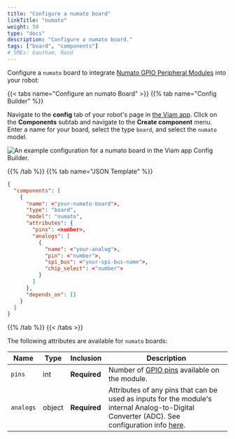 ```yaml
---
title: "Configure a numato board"
linkTitle: "numato"
weight: 50
type: "docs"
description: "Configure a numato board."
tags: ["board", "components"]
# SMEs: Gautham, Rand
---
```


<!-- TODO: section on why configuring this one WITH another board is necessary & why the module is useful. -->
Configure a `numato` board to integrate [Numato GPIO Peripheral Modules](https://numato.com/product-category/automation/gpio-modules/) into your robot:

{{< tabs name="Configure an numato Board" >}}
{{% tab name="Config Builder" %}}

Navigate to the **config** tab of your robot's page in [the Viam app](https://app.viam.com).
Click on the **Components** subtab and navigate to the **Create component** menu.
Enter a name for your board, select the type `board`, and select the `numato` model.

![An example configuration for a numato board in the Viam app Config Builder.](../img/numato-ui-config.png)

{{% /tab %}}
{{% tab name="JSON Template" %}}

```json {class="line-numbers linkable-line-numbers"}
{
  "components": [
    {
      "name": <"your-numato-board">,
      "type": "board",
      "model": "numato",
      "attributes": {
        "pins": <number>,
        "analogs": [
          {
            "name": <"your-analog">,
            "pin": <"number">,
            "spi_bus": <"your-spi-bus-name">,
            "chip_select": <"number">
          }
        ]
      },
      "depends_on": []
    }
  ]
}
```

{{% /tab %}}
{{< /tabs >}}

The following attributes are available for `numato` boards:

| Name | Type | Inclusion | Description |
| ---- | ---- | --------- | ----------- |
| `pins` | int | **Required** | Number of [GPIO pins](/components/board/#gpio-pins) available on the module. |
| `analogs` | object | **Required** | Attributes of any pins that can be used as inputs for the module's internal Analog-to-Digital Converter (ADC). See configuration info [here](/components/board/#analogs). |
<!-- I think these are available but I need to confirm
| `digital_interrupts` | object | Optional | Pin and name of any digital interrupts. See configuration info [here](/components/board/#digital-interrupts). |
| `spis` | object | Optional | Any Serial Peripheral Interface (SPI) chip select bus pins' index and name. See configuration info [here](/components/board/#spi-buses). |
| `i2cs` | object | Optional | Any Inter Integrated Circuit (I2C) bus pins' index and name. See configuration info [here](/components/board/#i2cs). | -->
